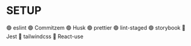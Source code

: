 # SETUP
🟢  eslint
🟢  Commitzem
🟢  Husk
🟢  prettier
🟢  lint-staged
🟢  storybook
🔴  Jest
🔴  tailwindcss
🔴  React-use